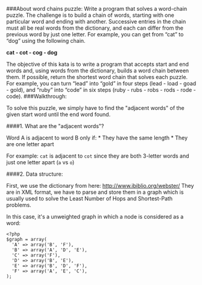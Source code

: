 ###About word chains puzzle:
Write a program that solves a word-chain puzzle. The challenge is to build a chain of words, starting with one particular word and ending with another. Successive entries in the chain must all be real words from the dictionary, and each can differ from the previous word by just one letter. For example, you can get from “cat” to “dog” using the following chain.

**cat - cot - cog - dog**

The objective of this kata is to write a program that accepts start and end words and, using words from the dictionary, builds a word chain between them. If possible, return the shortest word chain that solves each puzzle. For example, you can turn “lead” into “gold” in four steps (lead - load - goad - gold), and “ruby” into “code” in six steps (ruby - rubs - robs - rods - rode - code).
###Walkthrough:

To solve this puzzle, we simply have to find the "adjacent words" of the given start word until the end word found.

####1. What are the "adjacent words"?

Word A is adjacent to word B only if:
	* They have the same length
	* They are one letter apart

For example: `cat` is adjacent to `cot` since they are both 3-letter words and just one letter apart (`a` vs `o`)

####2. Data structure:

First, we use the dictionary from here: http://www.ibiblio.org/webster/
They are in XML format, we have to parse and store them in a graph which is usually used to solve the Least Number of Hops and Shortest-Path problems.

In this case, it's a unweighted graph in which a node is considered as a word:
<img src="http://dab1nmslvvntp.cloudfront.net/wp-content/uploads/2013/07/dg-graphs01.png" alt="">

```
<?php
$graph = array(
  'A' => array('B', 'F'),
  'B' => array('A', 'D', 'E'),
  'C' => array('F'),
  'D' => array('B', 'E'),
  'E' => array('B', 'D', 'F'),
  'F' => array('A', 'E', 'C'),
);
```
